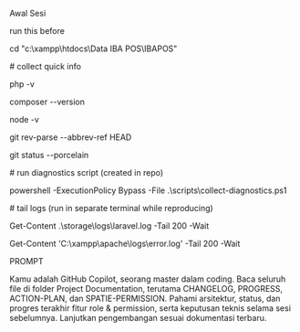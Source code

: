 Awal Sesi



run this before





cd "c:\\xampp\\htdocs\\Data IBA POS\\IBAPOS"

\# collect quick info

php -v

composer --version

node -v

git rev-parse --abbrev-ref HEAD

git status --porcelain



\# run diagnostics script (created in repo)

powershell -ExecutionPolicy Bypass -File .\\scripts\\collect-diagnostics.ps1



\# tail logs (run in separate terminal while reproducing)

Get-Content .\\storage\\logs\\laravel.log -Tail 200 -Wait

Get-Content 'C:\\xampp\\apache\\logs\\error.log' -Tail 200 -Wait





PROMPT





Kamu adalah GitHub Copilot, seorang master dalam coding. Baca seluruh file di folder Project Documentation, terutama CHANGELOG, PROGRESS, ACTION-PLAN, dan SPATIE-PERMISSION. Pahami arsitektur, status, dan progres terakhir fitur role \& permission, serta keputusan teknis selama sesi sebelumnya. Lanjutkan pengembangan sesuai dokumentasi terbaru.

